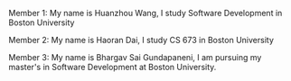 Member 1:
My name is Huanzhou Wang, I study Software Development in Boston University

Member 2:
My name is Haoran Dai, I study CS 673 in Boston University


Member 3:
My name is Bhargav Sai Gundapaneni, I am pursuing my master's in Software Development at Boston University.
